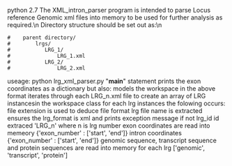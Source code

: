 python 2.7
The XML_intron_parser program is intended to parse Locus reference Genomic xml files into memory to be used for further analysis as required.\n
Directory structure should be set out as:\n

    #    parent directory/
    #        lrgs/
    #           LRG_1/
    #               LRG_1.xml
    #           LRG_2/
    #               LRG_2.xml

useage: python lrg_xml_parser.py
"__main__" statement prints the exon coordinates as a dictionary but also:
    models the workspace in the above format
    iterates through each LRG_n.xml file to create an array of LRG instancesin the workspace class
    for each lrg instances the folowing occurs:
        file extension is used to deduce file format
        lrg file name is extracted
        ensures the lrg_format is xml and prints exception message if not
        lrg_id id extraced 'LRG_n' where n is lrg number
        exon coordinates are read into memeory {'exon_number' : ['start', 'end']}
        intron coordinates {'exon_number' : ['start', 'end']}
        genomic sequence, transcript sequence and protein sequences are read into memory for each lrg ['genomic', 'transcript', 'protein']
